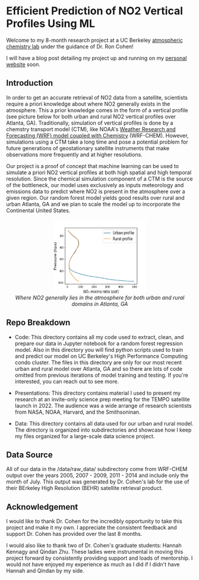 # Efficient Prediction of NO2 Vertical Profiles Using ML

Welcome to my 8-month research project at a UC Berkeley [atmospheric chemistry lab](https://cohen.cchem.berkeley.edu/) under the guidance of Dr. Ron Cohen! 

I will have a blog post detailing my project up and running on my [personal website](https://jgrantl.github.io/) soon.

## Introduction

In order to get an accurate retrieval of NO2 data from a satellite, scientists require a priori knowledge about where NO2 generally exists in the atmosphere. This a prior knowledge comes in the form of a vertical profile (see picture below for both urban and rural NO2 vertical profiles over Atlanta, GA). Traditionally, simulation of vertical profiles is done by a chemstry transport model (CTM), like NOAA's [Weather Research and Forecasting (WRF) model coupled with Chemistry](https://ruc.noaa.gov/wrf/wrf-chem/) (WRF-CHEM). However, simulations using a CTM take a long time and pose a potential problem for future generations of geostationary satellite instruments that make observations more frequently and at higher resolutions. 

Our project is a proof of concept that machine learning can be used to simulate a priori NO2 vertical profiles at both high spatial and high temporal resolution. Since the chemical simulation component of a CTM is the source of the bottleneck, our model uses exclusively as inputs meteorology and emissions data to predict where NO2 is present in the atmosphere over a given region. Our random forest model yields good results over rural and urban Atlanta, GA and we plan to scale the model up to incorporate the Continental United States.
<br>
<p align="center">
  <img height="200" width="250" src="average_both_profile.jpeg" />
  <br>
  <em>Where NO2 generally lies in the atmosphere for both urban and rural domains in Atlanta, GA</em>
</p>

## Repo Breakdown

- Code: This directory contains all my code used to extract, clean, and prepare our data in Jupyter notebook for a random forest regression model. Also in this directory you will find python scripts used to train and predict our model on UC Berkeley's High Performance Computing condo cluster. The files in this directory are only for our most recent urban and rural model over Atlanta, GA and so there are lots of code omitted from previous iterations of model training and testing. If you're interested, you can reach out to see more. 

- Presentations: This directory contains material I used to present my research at an invite-only science prep meeting for the TEMPO satellite launch in 2022. The audience was a wide arrange of research scientists from NASA, NOAA, Harvard, and the Smithsoninan.

- Data: This directory contains all data used for our urban and rural model. The directory is organized into subdirectories and showcase how I keep my files organized for a large-scale data science project. 

## Data Source

All of our data in the /data/raw_data/ subdirectory come from WRF-CHEM output over the years 2005, 2007 - 2009, 2011 - 2014 and include only the month of July. This output was generated by Dr. Cohen's lab for the use of their BErkeley High Resolution (BEHR) satellite retrieval product.

## Acknowledgement

I would like to thank Dr. Cohen for the incredibly opportunity to take this project and make it my own. I appreciate the consistent feedback and support Dr. Cohen has provided over the last 8 months. 

I would also like to thank two of Dr. Cohen's graduate students: Hannah Kennagy and Qindan Zhu. These ladies were instrumental in moving this project forward by consistently providing support and loads of mentorship. I would not have enjoyed my experience as much as I did if I didn't have Hannah and Qindan by my side.

